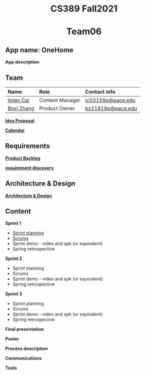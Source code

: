<h1 align="center">CS389 Fall2021 </h1>
<H1 ALIGN="center">Team06</h1>

<h2> App name: OneHome </h2>

**App description**

<h2> Team </h2>

| Name | Role | Contact info | 
| :----------- | :------------ | :------------ |
| [ linlan Cai](https://github.com/lialazyoaf)   | Content Manager | lc03159p@pace.edu |
| [  Boyi Zhang ](https://github.com/zhangboyi115)| Product Owner | bz21819p@pace.edu |




**[Idea Proposal](https://docs.google.com/document/d/1Y4O65naMj0IUarM-2nUE2AWCd68yfMldwEiK7t3byJo/edit?usp=sharing)**

**[Calendar](https://calendar.google.com/calendar/u/0/r?cid=aXZoMmU3NjhzMjRkdGlxZWYwcXZvbzhxcjBAZ3JvdXAuY2FsZW5kYXIuZ29vZ2xlLmNvbQ)**

<h2>Requirements</h2>

**[Product Backlog](https://docs.google.com/spreadsheets/d/1QwzCyM6pVbFFeJqngEYKHyMZibZs8vGi2wqHhM_M9ok/edit#gid=0)**

**[requirement discovery](https://docs.google.com/document/d/1xq9sqLOsAgHmiw3HjIU4jMCqYH8xzpmiCY6y_SwiUXA/edit)**

<h2>Architecture & Design</h2>

**[Architecture & Design](https://docs.google.com/document/d/13mpeupEuSvwAyEvjBtUXm3FBu1TlClKN0CvOAwrSchc/edit)**

<h2>Content</h2>

**Sprint 1**

* [Sprint planning](https://docs.google.com/spreadsheets/d/1QwzCyM6pVbFFeJqngEYKHyMZibZs8vGi2wqHhM_M9ok/edit?usp=sharing)
* [Scrums](https://docs.google.com/document/d/1EVroJw5ZFZusgewzSE5HTraL3jY6q_f4F69v_jz60KE/edit?usp=sharing)
* Sprint demo - video and apk (or equivalent)
* Spring retrospective

**Sprint 2**

* Sprint planning
* Scrums
* Sprint demo - video and apk (or equivalent)
* Spring retrospective

**Sprint 3** 

* Sprint planning
* Scrums
* Sprint demo - video and apk (or equivalent)
* Spring retrospective

**Final presentation**

**Poster**

**Process description**

**Communications**

**Tools**


